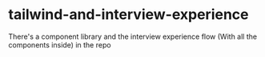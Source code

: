 # tailwind-and-interview-experience
There's a component library and the interview experience flow (With all the components inside) in the repo
